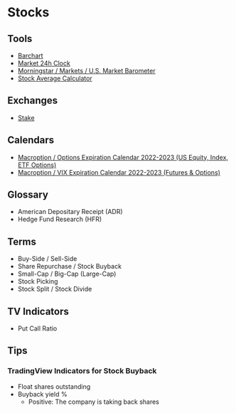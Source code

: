 # Stocks

<!--
https://www.youtube.com/watch?v=dLOaMn6921A
-->

<!--
FedEx Indicator / Proxy

data ex dividendos

Annual Share Buybacks

Prime Book Global Equities Cumulative 4 Week Short Trading Flow Z-Score

---
Investors
- Equity L/S
- Macro ex-CTAs
- Commodity Trading Advisor (CTAs)
- Risk Parity Funds
- US Balanced MFs

Benchmark
- MSCI AC World
- Barclays Global Agg
- 60 US Equity: 40 US Bonds
- S&P Risk Parity Vol 10
-->

## Tools

- [Barchart](/stocks/barchart.md)
- [Market 24h Clock](https://market24hclock.com/)
- [Morningstar / Markets / U.S. Market Barometer](https://morningstar.com/markets)
- [Stock Average Calculator](https://online-calculator.org/stock-average-calculator.aspx)

## Exchanges

- [Stake](https://hellostake.com/)

## Calendars

- [Macroption / Options Expiration Calendar 2022-2023 (US Equity, Index, ETF Options)](https://macroption.com/options-expiration-calendar/)
- [Macroption / VIX Expiration Calendar 2022-2023 (Futures & Options)](https://macroption.com/vix-expiration-calendar/)

## Glossary

- American Depositary Receipt (ADR)
- Hedge Fund Research (HFR)

## Terms

- Buy-Side / Sell-Side
- Share Repurchase / Stock Buyback
- Small-Cap / Big-Cap (Large-Cap)
- Stock Picking
- Stock Split / Stock Divide

<!--
Form 13F
-->

## TV Indicators

- Put Call Ratio

## Tips

### TradingView Indicators for Stock Buyback

- Float shares outstanding
- Buyback yield %
  - Positive: The company is taking back shares

